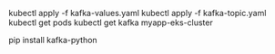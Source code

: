 kubectl apply -f kafka-values.yaml
kubectl apply -f kafka-topic.yaml
kubectl get pods
kubectl get kafka myapp-eks-cluster

pip install kafka-python
